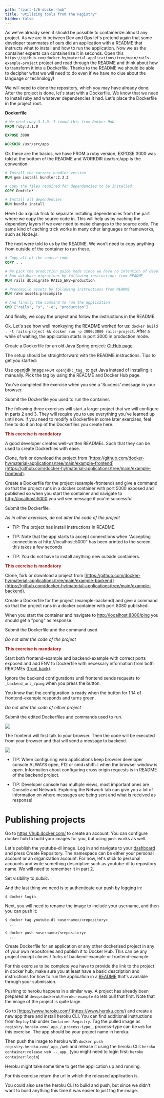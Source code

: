 ```yaml
---
path: "/part-1/6-docker-hub"
title: "Utilizing tools from the Registry"
hidden: false
---
```


As we've already seen it should be possible to containerize almost any project. As we are in between Dev and Ops let's pretend again that some developer teammates of ours did an application with a README that instructs what to install and how to run the application. Now we as the container experts can containerize it in seconds. Open this `https://github.com/docker-hy/material-applications/tree/main/rails-example-project` project and read through the README and think about how to transform it into a Dockerfile. Thanks to the README we should be able to decipher what we will need to do even if we have no clue about the language or technology!

We will need to clone the repository, which you may have already done. After the project is done, let's start with a Dockerfile. We know that we need to install ruby and whatever dependencies it had. Let's place the Dockerfile in the project root.

**Dockerfile**

```Dockerfile
# We need ruby 3.1.0. I found this from Docker Hub
FROM ruby:3.1.0

EXPOSE 3000

WORKDIR /usr/src/app
```

Ok these are the basics, we have FROM a ruby version, EXPOSE 3000 was told at the bottom of the README and WORKDIR /usr/src/app is the convention.

```Dockerfile
# Install the correct bundler version
RUN gem install bundler:2.3.3

# Copy the files required for dependencies to be installed
COPY Gemfile* .

# Install all dependencies
RUN bundle install
```

Here I do a quick trick to separate installing dependencies from the part where we copy the source code in. This will help us by caching the dependeny layers if we ever need to make changes to the source code. The same kind of caching trick works in many other languages or frameworks, such as Node.js.

The next were told to us by the README. We won't need to copy anything from outside of the container to run these.

```Dockerfile
# Copy all of the source code
COPY . .

# We pick the production guide mode since we have no intention of developing the software inside the container.
# Run database migrations by following instructions from README
RUN rails db:migrate RAILS_ENV=production

# Precompile assets by following instructions from README
RUN rake assets:precompile

# And finally the command to run the application
CMD ["rails", "s", "-e", "production"]
```

And finally, we copy the project and follow the instructions in the README.

Ok. Let's see how well monkeying the README worked for us: `docker build . -t rails-project && docker run -p 3000:3000 rails-project`. After a while of waiting, the application starts in port 3000 in production mode.

<exercise name="Exercise 1.11: Spring">

Create a Dockerfile for an old Java Spring project: [GitHub page](https://github.com/docker-hy/material-applications/tree/main/spring-example-project)

The setup should be straightforward with the README instructions. Tips to get you started:

Use [openjdk image](https://hub.docker.com/_/openjdk) `FROM openjdk:_tag_` to get Java instead of installing it
manually. Pick the tag by using the README and Docker Hub page.

You've completed the exercise when you see a 'Success' message in your browser.

Submit the Dockerfile you used to run the container.

</exercise>

The following three exercises will start a larger project that we will configure in parts 2 and 3. They will require you to use everything you've learned up until now. If you need to modify a Dockerfile in some later exercises, feel free to do it on top of the Dockerfiles you create here.

<exercise name="Exercise 1.12: Hello, frontend!">

<b style="color:firebrick;">This exercise is mandatory</b>

A good developer creates well-written READMEs. Such that they can be used to create Dockerfiles with ease.

Clone, fork or download the project from
[https://github.com/docker-hy/material-applications/tree/main/example-frontend](https://github.com/docker-hy/material-applications/tree/main/example-frontend).

Create a Dockerfile for the project (example-frontend) and give a command so that the project runs in a docker container with port 5000
exposed and published so when you start the container and navigate to [http://localhost:5000](http://localhost:5000)
you will see message if you're successful.

Submit the Dockerfile.

_As in other exercises, do not alter the code of the project_

* TIP: The project has install instructions in README.

* TIP: Note that the app starts to accept connections when "Accepting connections at http://localhost:5000" has been printed to the screen, this takes a few seconds

* TIP: You do not have to install anything new outside containers.

</exercise>

<exercise name="Exercise 1.13: Hello, backend!">

<b style="color:firebrick;">This exercise is mandatory</b>

Clone, fork or download a project from
[https://github.com/docker-hy/material-applications/tree/main/example-backend](https://github.com/docker-hy/material-applications/tree/main/example-backend).

Create a Dockerfile for the project (example-backend) and give a command so that the project runs in a docker container with port 8080
published.

When you start the container and navigate to [http://localhost:8080/ping](http://localhost:8080/ping) you should get a "pong" as response.

Submit the Dockerfile and the command used.

_Do not alter the code of the project_

</exercise>

<exercise name="Exercise 1.14: Environment">

<b style="color:firebrick;">This exercise is mandatory</b>

Start both frontend-example and backend-example with correct ports exposed and add ENV to Dockerfile with necessary
information from both READMEs
([front](https://github.com/docker-hy/material-applications/tree/main/example-frontend),[back](https://github.com/docker-hy/material-applications/tree/main/example-backend)).

Ignore the backend configurations until frontend sends requests to `_backend_url_/ping` when you press the button.

You know that the configuration is ready when the button for 1.14 of frontend-example responds and turns green.

_Do not alter the code of either project_

Submit the edited Dockerfiles and commands used to run.

<img src="../img/exercises/back-and-front.png" />

The frontend will first talk to your browser. Then the code will be executed from your browser and that will send a message to backend.

<img src="../img/exercises/about-connection-front-back.png" />

* TIP: When configuring web applications keep browser developer console ALWAYS open, F12 or cmd+shift+I when the browser window is open. Information about configuring cross origin requests is in README of the backend project.

* TIP: Developer console has multiple views, most important ones are Console and Network. Exploring the Network tab can give you a lot of information on where messages are being sent and what is received as response!

</exercise>

# Publishing projects

Go to <https://hub.docker.com/> to create an account. You can configure docker hub to build your images for you, but using `push` works as well.

Let's publish the youtube-dl image. Log in and navigate to your [dashboard](https://hub.docker.com/repositories) and press Create Repository. The namespace can be either your personal account or an organization account. For now, let's stick to personal accounts and write something descriptive such as youtube-dl to repository name. We will need to remember it in part 2.

Set visibility to _public_.

And the last thing we need is to authenticate our push by logging in:

```console
$ docker login
```

Next, you will need to rename the image to include your username, and then you can push it:

```console
$ docker tag youtube-dl <username>/<repository>
  ...

$ docker push <username>/<repository>
  ...
```

<exercise name="Exercise 1.15: Homework">

Create Dockerfile for an application or any other dockerised project in any of your own repositories and publish it to Docker Hub. This can be any
project except clones / forks of backend-example or frontend-example.

For this exercise to be complete you have to provide the link to the project in docker hub, make sure you at least
have a basic description and instructions for how to run the application in a
[README](https://help.github.com/en/articles/about-readmes) that's available through your submission.

</exercise>

<exercise name="Exercise 1.16: Heroku">

Pushing to heroku happens in a similar way. A project has already been prepared at `devopsdockeruh/heroku-example` so
lets pull that first. Note that the image of the project is quite large.

Go to [https://www.heroku.com/](https://www.heroku.com/) and create a new app there and install heroku CLI. You can
find additional instructions from `Deploy` tab under `Container Registry`.
Tag the pulled image as `registry.heroku.com/_app_/_process-type_`, process-type can be `web` for this exercise.
The app should be your project name in heroku.

Then push the image to heroku with `docker push registry.heroku.com/_app_/web` and release it using the heroku CLI:
`heroku container:release web --_app_` (you might need to login first: `heroku container:login`)

Heroku might take some time to get the application up and running.

For this exercise return the url in which the released application is.

You could also use the heroku CLI to build and push, but since we didn't want to build anything this time it was
easier to just tag the image.

</exercise>
